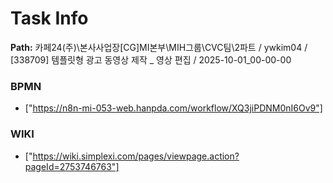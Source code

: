 # Task Info

**Path:** 카페24(주)\본사사업장\[CG]MI본부\MIH그룹\CVC팀\2파트 / ywkim04 / [338709] 템플릿형 광고 동영상 제작 _ 영상 편집 / 2025-10-01_00-00-00

### BPMN
- ["https://n8n-mi-053-web.hanpda.com/workflow/XQ3jiPDNM0nI6Ov9"]

### WIKI
- ["https://wiki.simplexi.com/pages/viewpage.action?pageId=2753746763"]

